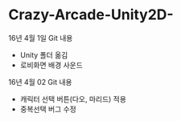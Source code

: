 # Crazy-Arcade-Unity2D-


16년 4월 1일 Git 내용
- Unity 폴더 옮김
- 로비화면 배경 사운드


16년 4월 02 Git 내용
- 캐릭터 선택 버튼(다오, 마리드) 적용
- 중복선택 버그 수정
